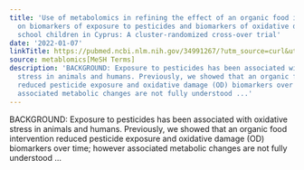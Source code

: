 ```yaml
---
title: 'Use of metabolomics in refining the effect of an organic food intervention
  on biomarkers of exposure to pesticides and biomarkers of oxidative damage in primary
  school children in Cyprus: A cluster-randomized cross-over trial'
date: '2022-01-07'
linkTitle: https://pubmed.ncbi.nlm.nih.gov/34991267/?utm_source=curl&utm_medium=rss&utm_campaign=pubmed-2&utm_content=1Zkrxt7ktlCbHBXEV3v65xxSnkSWNsJ1A6Fq3gBniKhGfIUslK&fc=20210907212339&ff=20220110195249&v=2.17.5
source: metablomics[MeSH Terms]
description: 'BACKGROUND: Exposure to pesticides has been associated with oxidative
  stress in animals and humans. Previously, we showed that an organic food intervention
  reduced pesticide exposure and oxidative damage (OD) biomarkers over time; however
  associated metabolic changes are not fully understood ...'
---
```

BACKGROUND: Exposure to pesticides has been associated with oxidative stress in animals and humans. Previously, we showed that an organic food intervention reduced pesticide exposure and oxidative damage (OD) biomarkers over time; however associated metabolic changes are not fully understood ...